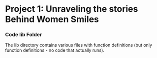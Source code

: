 # Project 1: Unraveling the stories Behind Women Smiles
### Code lib Folder

The lib directory contains various files with function definitions (but only function definitions - no code that actually runs).
